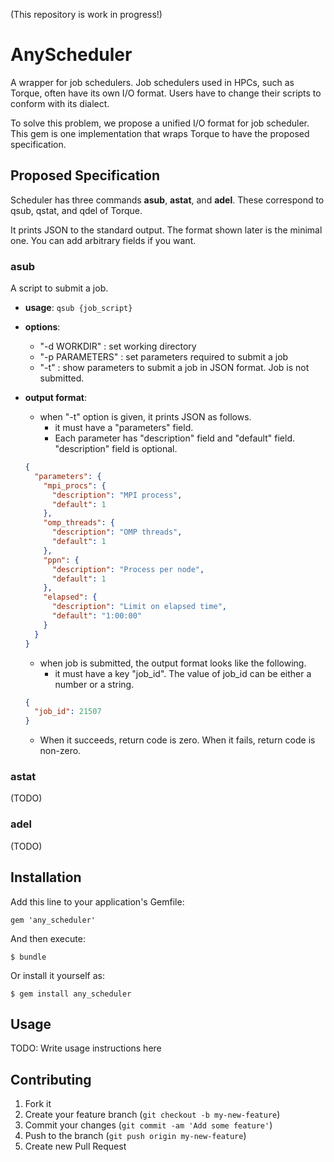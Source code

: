 (This repository is work in progress!)

# AnyScheduler

A wrapper for job schedulers.
Job schedulers used in HPCs, such as Torque, often have its own I/O format.
Users have to change their scripts to conform with its dialect.

To solve this problem, we propose a unified I/O format for job scheduler.
This gem is one implementation that wraps Torque to have the proposed specification.

## Proposed Specification

Scheduler has three commands **asub**, **astat**, and **adel**.
These correspond to qsub, qstat, and qdel of Torque.

It prints JSON to the standard output. The format shown later is the minimal one. You can add arbitrary fields if you want.

### asub

A script to submit a job.

- **usage**: `qsub {job_script}`
- **options**:
  - "-d WORKDIR" : set working directory
  - "-p PARAMETERS" : set parameters required to submit a job
  - "-t" : show parameters to submit a job in JSON format. Job is not submitted.

- **output format**:
  - when "-t" option is given, it prints JSON as follows.
    - it must have a "parameters" field.
    - Each parameter has "description" field and "default" field. "description" field is optional.
  ```json
  {
    "parameters": {
      "mpi_procs": {
        "description": "MPI process",
        "default": 1
      },
      "omp_threads": {
        "description": "OMP threads",
        "default": 1
      },
      "ppn": {
        "description": "Process per node",
        "default": 1
      },
      "elapsed": {
        "description": "Limit on elapsed time",
        "default": "1:00:00"
      }
    }
  }
  ```

  - when job is submitted, the output format looks like the following.
    - it must have a key "job_id". The value of job_id can be either a number or a string.
  ```json
  {
    "job_id": 21507
  }
  ```
  - When it succeeds, return code is zero. When it fails, return code is non-zero.

### astat

(TODO)

### adel

(TODO)


## Installation

Add this line to your application's Gemfile:

    gem 'any_scheduler'

And then execute:

    $ bundle

Or install it yourself as:

    $ gem install any_scheduler

## Usage

TODO: Write usage instructions here

## Contributing

1. Fork it
2. Create your feature branch (`git checkout -b my-new-feature`)
3. Commit your changes (`git commit -am 'Add some feature'`)
4. Push to the branch (`git push origin my-new-feature`)
5. Create new Pull Request

